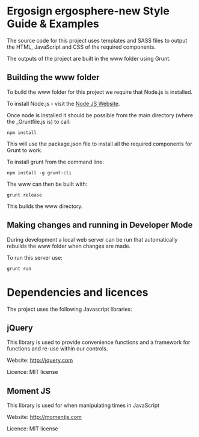 # Ergosign ergosphere-new Style Guide & Examples

The source code for this project uses templates and SASS files to output the HTML, JavaScript and CSS of the required components.

The outputs of the project are built in the www folder using Grunt.

## Building the www folder

To build the www folder for this project we require that Node.js is installed.

To install Node.js - visit the [Node JS Website](http://nodejs.org).

Once node is installed it should be possible from the main directory (where the _Gruntfile.js is) to call:

    npm install
    
This will use the package.json file to install all the required components for Grunt to work.

To install grunt from the command line:

    npm install -g grunt-cli

The www can then be built with:

    grunt release

This builds the www directory.


## Making changes and running in Developer Mode

During development a local web server can be run that automatically rebuilds the www folder when changes are made.

To run this server use:

    grunt run
    
# Dependencies and licences

The project uses the following Javascript libraries:


## jQuery

This library is used to provide convenience functions and a framework for functions and re-use within our controls.

Website: http://jquery.com

Licence: MIT license

## Moment JS

This library is used for when manipulating times in JavaScript

Website: http://momentjs.com

Licence: MIT license